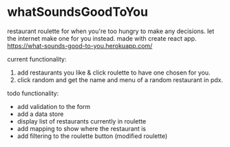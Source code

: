 # whatSoundsGoodToYou
restaurant roulette for when you're too hungry to make any decisions. let the internet make one for you instead.
made with create react app.
https://what-sounds-good-to-you.herokuapp.com/

current functionality: 
1. add restaurants you like & click roulette to have one chosen for you. 
2. click random and get the name and menu of a random restaurant in pdx. 

todo functionality:
- add validation to the form
- add a data store
- display list of restaurants currently in roulette
- add mapping to show where the restaurant is
- add filtering to the roulette button (modified roulette) 
